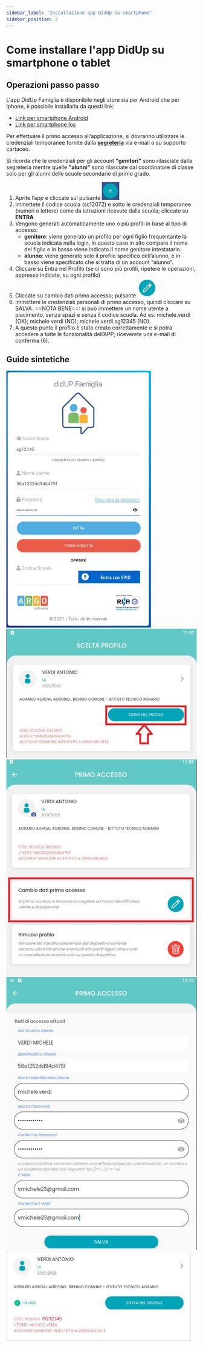 ```yaml
---
sidebar_label: 'Installazione app DidUp su smartphone'
sidebar_position: 2
---
```


# Come installare l'app DidUp su smartphone o tablet

## Operazioni passo passo

L'app DidUp Famiglia è disponibile negli store sia per Android che per Iphone, è possibile installarla da questi link:

- [Link per smartphone Android](https://play.google.com/store/apps/details?id=it.argosoft.didup.famiglia.new&pcampaignid=web_share)
- [Link per smartphone Ios](https://apps.apple.com/it/app/didup-famiglia/id1558465752)

Per effettuare il primo accesso all’applicazione, si dovranno utilizzare le credenziali temporanee fornite dalla **[segreteria](https://istituto-marconi.edu.it/struttura/segreteria/)** via e-mail o su supporto cartaceo.

Si ricorda che le credenziali per gli account **"genitori"** sono rilasciate dalla segreteria mentre quelle **"alunni"** sono rilasciate dal coordinatore di classe solo per gli alunni delle scuole secondarie di primo grado.

1. Aprite l’app e cliccate sul pulsante ![pulsante+](<../DidUp Argo/img38.jpg>)
2. Immettete il codice scuola (sc12072) e sotto le credenziali temporanee (numeri e lettere) come da istruzioni ricevute dalla scuola; cliccate su **ENTRA**.
3. Vengono generati automaticamente uno o più profili in base al tipo di accesso:
    - **genitore**: viene generato un profilo per ogni figlio frequentante la scuola indicata nella login, in questo caso in alto compare il nome del figlio e in basso viene indicato il nome genitore intestatario.
    - **alunno**: viene generato solo il profilo specifico dell’alunno, e in basso viene specificato che si tratta di un account “alunno”. 
4. Cliccare su Entra nel Profilo (se ci sono più profili, ripetere le operazioni, appresso indicate, su ogni profilo)
5. Cliccate su cambio dati primo accesso; pulsante ![pulsantemodifiche](<../DidUp Argo/img57.jpg>)
6. Immettere le credenziali personali di primo accesso, quindi cliccare su SALVA. ==NOTA BENE==: si può immettere un nome utente a piacimento, senza spazi e senza il codice scuola. Ad es: michele.verdi (OK); michele verdi (NO); michele.verdi.sg12345 (NO).
7. A questo punto il profilo è stato creato correttamente e si potrà accedere a tutte le funzionalità dell’APP; riceverete una e-mail di conferma (6).

## Guide sintetiche

![pulsante+](<../DidUp Argo/img88.jpg>)
![pulsante+](<../DidUp Argo/img94.jpg>)
![pulsante+](<../DidUp Argo/img99.jpg>)
![pulsante+](<../DidUp Argo/img105.jpg>)
![pulsante+](<../DidUp Argo/img111.jpg>)